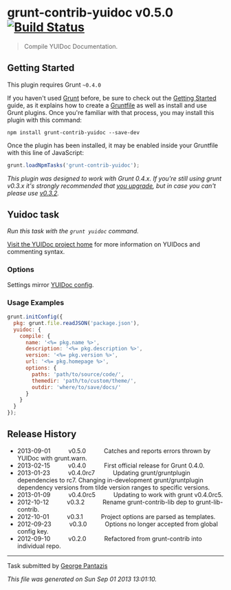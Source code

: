 # grunt-contrib-yuidoc v0.5.0 [![Build Status](https://travis-ci.org/gruntjs/grunt-contrib-yuidoc.png?branch=master)](https://travis-ci.org/gruntjs/grunt-contrib-yuidoc)

> Compile YUIDoc Documentation.



## Getting Started
This plugin requires Grunt `~0.4.0`

If you haven't used [Grunt](http://gruntjs.com/) before, be sure to check out the [Getting Started](http://gruntjs.com/getting-started) guide, as it explains how to create a [Gruntfile](http://gruntjs.com/sample-gruntfile) as well as install and use Grunt plugins. Once you're familiar with that process, you may install this plugin with this command:

```shell
npm install grunt-contrib-yuidoc --save-dev
```

Once the plugin has been installed, it may be enabled inside your Gruntfile with this line of JavaScript:

```js
grunt.loadNpmTasks('grunt-contrib-yuidoc');
```

*This plugin was designed to work with Grunt 0.4.x. If you're still using grunt v0.3.x it's strongly recommended that [you upgrade](http://gruntjs.com/upgrading-from-0.3-to-0.4), but in case you can't please use [v0.3.2](https://github.com/gruntjs/grunt-contrib-yuidoc/tree/grunt-0.3-stable).*



## Yuidoc task
_Run this task with the `grunt yuidoc` command._

[Visit the YUIDoc project home](http://yui.github.com/yuidoc/) for more information on YUIDocs and commenting syntax.
### Options

Settings mirror [YUIDoc config](http://yui.github.com/yuidoc/args/index.html).
### Usage Examples

```js
grunt.initConfig({
  pkg: grunt.file.readJSON('package.json'),
  yuidoc: {
    compile: {
      name: '<%= pkg.name %>',
      description: '<%= pkg.description %>',
      version: '<%= pkg.version %>',
      url: '<%= pkg.homepage %>',
      options: {
        paths: 'path/to/source/code/',
        themedir: 'path/to/custom/theme/',
        outdir: 'where/to/save/docs/'
      }
    }
  }
});
```


## Release History

 * 2013-09-01   v0.5.0   Catches and reports errors thrown by YUIDoc with grunt.warn.
 * 2013-02-15   v0.4.0   First official release for Grunt 0.4.0.
 * 2013-01-23   v0.4.0rc7   Updating grunt/gruntplugin dependencies to rc7. Changing in-development grunt/gruntplugin dependency versions from tilde version ranges to specific versions.
 * 2013-01-09   v0.4.0rc5   Updating to work with grunt v0.4.0rc5.
 * 2012-10-12   v0.3.2   Rename grunt-contrib-lib dep to grunt-lib-contrib.
 * 2012-10-01   v0.3.1   Project options are parsed as templates.
 * 2012-09-23   v0.3.0   Options no longer accepted from global config key.
 * 2012-09-10   v0.2.0   Refactored from grunt-contrib into individual repo.

---

Task submitted by [George Pantazis](http://georgepantazis.com/)

*This file was generated on Sun Sep 01 2013 13:01:10.*
